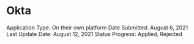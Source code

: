 # Okta

Application Type: On their own platform
Date Submitted: August 6, 2021
Last Update Date: August 12, 2021
Status Progress: Applied, Rejected